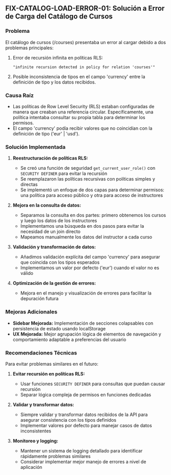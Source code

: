 

## FIX-CATALOG-LOAD-ERROR-01: Solución a Error de Carga del Catálogo de Cursos

### Problema
El catálogo de cursos (/courses) presentaba un error al cargar debido a dos problemas principales:

1. Error de recursión infinita en políticas RLS:
   ```
   "infinite recursion detected in policy for relation 'courses'"
   ```

2. Posible inconsistencia de tipos en el campo 'currency' entre la definición de tipo y los datos recibidos.

### Causa Raíz
- Las políticas de Row Level Security (RLS) estaban configuradas de manera que creaban una referencia circular. Específicamente, una política intentaba consultar su propia tabla para determinar los permisos.
- El campo 'currency' podía recibir valores que no coincidían con la definición de tipo ('eur' | 'usd').

### Solución Implementada
1. **Reestructuración de políticas RLS:**
   - Se creó una función de seguridad `get_current_user_role()` con `SECURITY DEFINER` para evitar la recursión
   - Se reemplazaron las políticas recursivas con políticas simples y directas
   - Se implementó un enfoque de dos capas para determinar permisos: una política para acceso público y otra para acceso de instructores

2. **Mejora en la consulta de datos:**
   - Separamos la consulta en dos partes: primero obtenemos los cursos y luego los datos de los instructores
   - Implementamos una búsqueda en dos pasos para evitar la necesidad de un join directo
   - Mapeamos manualmente los datos del instructor a cada curso

3. **Validación y transformación de datos:**
   - Añadimos validación explícita del campo 'currency' para asegurar que coincida con los tipos esperados
   - Implementamos un valor por defecto ('eur') cuando el valor no es válido

4. **Optimización de la gestión de errores:**
   - Mejora en el manejo y visualización de errores para facilitar la depuración futura

### Mejoras Adicionales
- **Sidebar Mejorada:** Implementación de secciones colapsables con persistencia de estado usando localStorage
- **UX Mejorada:** Mejor agrupación lógica de elementos de navegación y comportamiento adaptable a preferencias del usuario

### Recomendaciones Técnicas
Para evitar problemas similares en el futuro:

1. **Evitar recursión en políticas RLS:**
   - Usar funciones `SECURITY DEFINER` para consultas que puedan causar recursión
   - Separar lógica compleja de permisos en funciones dedicadas

2. **Validar y transformar datos:**
   - Siempre validar y transformar datos recibidos de la API para asegurar consistencia con los tipos definidos
   - Implementar valores por defecto para manejar casos de datos inconsistentes

3. **Monitoreo y logging:**
   - Mantener un sistema de logging detallado para identificar rápidamente problemas similares
   - Considerar implementar mejor manejo de errores a nivel de aplicación

